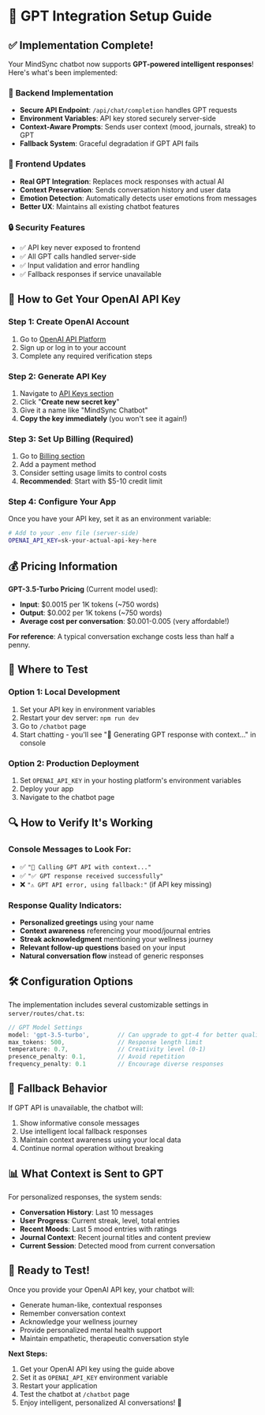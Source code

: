 # 🤖 GPT Integration Setup Guide

## ✅ Implementation Complete!

Your MindSync chatbot now supports **GPT-powered intelligent responses**! Here's what's been implemented:

### 🔧 **Backend Implementation**
- **Secure API Endpoint**: `/api/chat/completion` handles GPT requests
- **Environment Variables**: API key stored securely server-side
- **Context-Aware Prompts**: Sends user context (mood, journals, streak) to GPT
- **Fallback System**: Graceful degradation if GPT API fails

### 🎯 **Frontend Updates**
- **Real GPT Integration**: Replaces mock responses with actual AI
- **Context Preservation**: Sends conversation history and user data
- **Emotion Detection**: Automatically detects user emotions from messages
- **Better UX**: Maintains all existing chatbot features

### 🔒 **Security Features**
- ✅ API key never exposed to frontend
- ✅ All GPT calls handled server-side
- ✅ Input validation and error handling
- ✅ Fallback responses if service unavailable

## 🚀 **How to Get Your OpenAI API Key**

### Step 1: Create OpenAI Account
1. Go to [OpenAI API Platform](https://platform.openai.com)
2. Sign up or log in to your account
3. Complete any required verification steps

### Step 2: Generate API Key
1. Navigate to [API Keys section](https://platform.openai.com/api-keys)
2. Click "**Create new secret key**"
3. Give it a name like "MindSync Chatbot"
4. **Copy the key immediately** (you won't see it again!)

### Step 3: Set Up Billing (Required)
1. Go to [Billing section](https://platform.openai.com/account/billing)
2. Add a payment method
3. Consider setting usage limits to control costs
4. **Recommended**: Start with $5-10 credit limit

### Step 4: Configure Your App
Once you have your API key, set it as an environment variable:

```bash
# Add to your .env file (server-side)
OPENAI_API_KEY=sk-your-actual-api-key-here
```

## 💰 **Pricing Information**

**GPT-3.5-Turbo Pricing** (Current model used):
- **Input**: $0.0015 per 1K tokens (~750 words)
- **Output**: $0.002 per 1K tokens (~750 words)
- **Average cost per conversation**: $0.001-0.005 (very affordable!)

**For reference**: A typical conversation exchange costs less than half a penny.

## 🧪 **Where to Test**

### Option 1: Local Development
1. Set your API key in environment variables
2. Restart your dev server: `npm run dev`
3. Go to `/chatbot` page
4. Start chatting - you'll see "🤖 Generating GPT response with context..." in console

### Option 2: Production Deployment
1. Set `OPENAI_API_KEY` in your hosting platform's environment variables
2. Deploy your app
3. Navigate to the chatbot page

## 🔍 **How to Verify It's Working**

### Console Messages to Look For:
- ✅ `"🤖 Calling GPT API with context..."`
- ✅ `"✅ GPT response received successfully"`
- ❌ `"⚠️ GPT API error, using fallback:"` (if API key missing)

### Response Quality Indicators:
- **Personalized greetings** using your name
- **Context awareness** referencing your mood/journal entries
- **Streak acknowledgment** mentioning your wellness journey
- **Relevant follow-up questions** based on your input
- **Natural conversation flow** instead of generic responses

## 🛠️ **Configuration Options**

The implementation includes several customizable settings in `server/routes/chat.ts`:

```typescript
// GPT Model Settings
model: 'gpt-3.5-turbo',        // Can upgrade to gpt-4 for better quality
max_tokens: 500,               // Response length limit
temperature: 0.7,              // Creativity level (0-1)
presence_penalty: 0.1,         // Avoid repetition
frequency_penalty: 0.1         // Encourage diverse responses
```

## 🔄 **Fallback Behavior**

If GPT API is unavailable, the chatbot will:
1. Show informative console messages
2. Use intelligent local fallback responses
3. Maintain context awareness using your local data
4. Continue normal operation without breaking

## 📊 **What Context is Sent to GPT**

For personalized responses, the system sends:
- **Conversation History**: Last 10 messages
- **User Progress**: Current streak, level, total entries  
- **Recent Moods**: Last 5 mood entries with ratings
- **Journal Context**: Recent journal titles and content preview
- **Current Session**: Detected mood from current conversation

## 🎉 **Ready to Test!**

Once you provide your OpenAI API key, your chatbot will:
- Generate human-like, contextual responses
- Remember conversation context
- Acknowledge your wellness journey
- Provide personalized mental health support
- Maintain empathetic, therapeutic conversation style

**Next Steps:**
1. Get your OpenAI API key using the guide above
2. Set it as `OPENAI_API_KEY` environment variable  
3. Restart your application
4. Test the chatbot at `/chatbot` page
5. Enjoy intelligent, personalized AI conversations! 🚀
